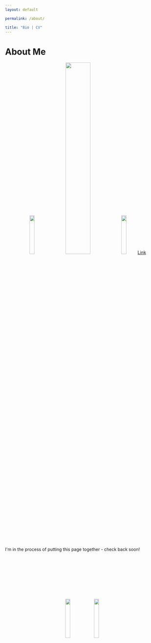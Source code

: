 ```yaml
---
layout: default

permalink: /about/

title: "Bio | CV"
---
```



# About Me

<div style="text-align:center">
 <a href="https://github.com/benjburgess/benjburgess.github.io/blob/22fdf3efc43e40dea493ee6e033e0a02b2bba074/files/CV_Burgess_Github.pdf" target="_blank" rel="noopener noreferrer"><img src="https://benjburgess.github.io/assets/CV_Download.png" width="18%"/></a>
  <img src="https://benjburgess.github.io/assets/Screenshot_20211012-190225_Gallery2.jpg" width="40%"/>
  <img src="https://benjburgess.github.io/assets/CV_View.png" width="18%"/><a href="https://github.com/benjburgess/benjburgess.github.io/blob/22fdf3efc43e40dea493ee6e033e0a02b2bba074/files/CV_Burgess_Github.pdf" target="_blank" rel="noopener noreferrer">Link</a>
</div>
<br />
I'm in the process of putting this page together - check back soon!
<br />
<br />
<br />
<br />
<br />
<br />
<br />
<br />
<br />
<br />

<div style="text-align:center">
  <img src="https://benjburgess.github.io/assets/CV_Download.png" width="18%"/>
  <img src="https://benjburgess.github.io/assets/CV_View.png" width="18%"/>
</div>